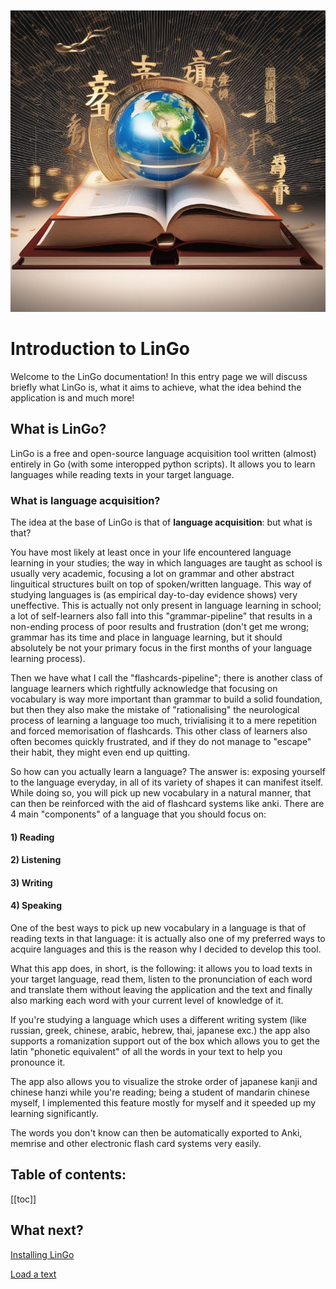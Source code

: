 ![LinGo logo](imgs/icon.png)
# Introduction to LinGo

Welcome to the LinGo documentation! In this entry page we will discuss briefly what LinGo is, what it aims to achieve, what the idea behind the application is and much more!

## What is LinGo?

LinGo is a free and open-source language acquisition tool written (almost) entirely in Go (with some interopped python scripts). It allows you to learn languages while reading texts in your target language.

### What is language acquisition?

The idea at the base of LinGo is that of **language acquisition**: but what is that? 


You have most likely at least once in your life encountered language learning in your studies; the way in which languages are taught as school is usually very academic, focusing a lot on grammar and other abstract linguitical structures built on top of spoken/written language. This way of studying languages is (as empirical day-to-day evidence shows) very uneffective. This is actually not only present in language learning in school; a lot of self-learners also fall into this "grammar-pipeline" that results in a non-ending process of poor results and frustration (don't get me wrong; grammar has its time and place in language learning, but it should absolutely be not your primary focus in the first months of your language learning process).

Then we have what I call the "flashcards-pipeline"; there is another class of language learners which rightfully acknowledge that focusing on vocabulary is way more important than grammar to build a solid foundation, but then they also make the mistake of "rationalising" the neurological process of learning a language too much, trivialising it to a mere repetition and forced memorisation of flashcards. This other class of learners also often becomes quickly frustrated, and if they do not manage to "escape" their habit, they might even end up quitting. 


So how can you actually learn a language? The answer is: exposing yourself to the language everyday, in all of its variety of shapes it can manifest itself. While doing so, you will pick up new vocabulary in a natural manner, that can then be reinforced with the aid of flashcard systems like anki. There are 4 main "components" of a language that you should focus on:

#### 1) Reading

#### 2) Listening

#### 3) Writing


#### 4) Speaking

One of the best ways to pick up new vocabulary in a language is that of reading texts in that language: it is actually also one of my preferred ways to acquire languages and this is the reason why I decided to develop this tool.

What this app does, in short, is the following: it allows you to load texts in your target language, read them, listen to the pronunciation of each word and translate them without leaving the application and the text and finally also marking each word with your current level of knowledge of it.


If you're studying a language which uses a different writing system (like russian, greek, chinese, arabic, hebrew, thai, japanese exc.) the app also supports a romanization support out of the box which allows you to get the latin "phonetic equivalent" of all the words in your text to help you pronounce it.

The app also allows you to visualize the stroke order of japanese kanji and chinese hanzi while you're reading; being a student of mandarin chinese myself, I implemented this feature mostly for myself and it speeded up my learning significantly.

The words you don't know can then be automatically exported to Anki, memrise and other electronic flash card systems very easily. 

## Table of contents:

[[toc]]

## What next?

[Installing LinGo](/install)



[Load a text](/text)
